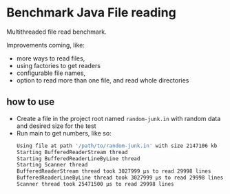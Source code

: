# Benchmark Java File reading

Multithreaded file read benchmark.

Improvements coming, like: 
* more ways to read files,
* using factories to get readers
* configurable file names,
* option to read more than one file, and read whole directories

## how to use

* Create a file in the project root named `random-junk.in` with random data and desired size for the test
* Run main to get numbers, like so:
  ```bash
  Using file at path '/path/to/random-junk.in' with size 2147106 kb
  Starting BufferedReaderStream thread
  Starting BufferedReaderLineByLine thread
  Starting Scanner thread
  BufferedReaderStream thread took 3027999 µs to read 29998 lines
  BufferedReaderLineByLine thread took 3027999 µs to read 29998 lines
  Scanner thread took 25471500 µs to read 29998 lines
  ```

